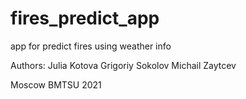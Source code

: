 # fires_predict_app
app for predict fires using weather info

Authors:
Julia Kotova
Grigoriy Sokolov
Michail Zaytcev

Moscow BMTSU 2021

